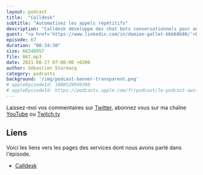 ```yaml
---
layout: podcast
title:  "Calldesk"
subtitle: "Automatisez les appels répétitifs"
description: "Calldesk développe des chat bots conversationnels pour automatiser la prise en charge d'appels répétitifs dans vos centres de contact. Dans cet épisode, nous parlons de SIP, de terminaison d'appels téléphoniques dans le cloud, mais surtout nous parlons de robots conversationnels, de l'intelligence que nous pouvons leur apporter. Calldesk réduit le besoin de mise en contact avec des opérateurs humains et permet de répondre aux demandes les plus fréquentes de vos clients quand ils vous appellent. Si vous voulez savoir comment le cloud AWS permet à Calldesk de prendre en charge 50000 appels en même temps, cet épisode est pour vous !"
guest: "<a href='https://www.linkedin.com/in/damien-gallet-bbb68b86/'>Damien Gallet</a>, Lead Architect, Calldesk"
episode: 67
duration: "00:34:30"
size: 66248957
file: 067.mp3
date: 2021-08-27 07:00:00 +0200
author: Sébastien Stormacq
category: podcasts
background: '/img/podcast-banner-transparent.png'
# appleEpisodeId: 1000529049390
# appleEpisodeId: https://podcasts.apple.com/fr/podcast/le-podcast-aws-en-français/id1452118442
---
```


Laissez-moi vos commentaires sur [Twitter](https://twitter.com/sebsto), abonnez vous sur ma chaîne [YouTube](https://www.youtube.com/sebsto) ou [Twitch.tv](https://www.twitch.tv/sebAWS)

## Liens

Voici les liens vers les pages des services dont nous avons parlé dans l'épisode.

- [Calldesk](https://www.calldesk.fr)

